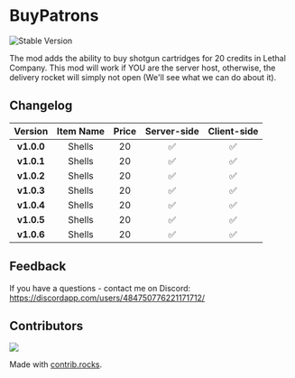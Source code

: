 # BuyPatrons

![Stable Version](https://img.shields.io/badge/version-v1.0.6-brightgreen)

The mod adds the ability to buy shotgun cartridges for 20 credits in Lethal Company. This mod will work if YOU are the server host, otherwise, the delivery rocket will simply not open (We'll see what we can do about it).

## Changelog

|  Version   | Item Name | Price | Server-side | Client-side |
|:----------:|:---------:| :---: | :---: | :---: |
| **v1.0.0** |  Shells   | 20 | ✅ | ✅ |
| **v1.0.1** |  Shells   | 20 | ✅ | ✅ |
| **v1.0.2** |  Shells   | 20 | ✅ | ✅ |
| **v1.0.3** |  Shells   | 20 | ✅ | ✅ |
| **v1.0.4** |  Shells   | 20 | ✅ | ✅ |
| **v1.0.5** |  Shells   | 20 | ✅ | ✅ |
| **v1.0.6** |  Shells   | 20 | ✅ | ✅ |

## Feedback

If you have a questions - contact me on Discord: https://discordapp.com/users/484750776221171712/

## Contributors
<a href="https://github.com/8V-e-n-o-m8/Buyable-Shells/graphs/contributors">
  <img src="https://contrib.rocks/image?repo=8V-e-n-o-m8/Buyable-Shells" />
</a>

Made with [contrib.rocks](https://contrib.rocks).